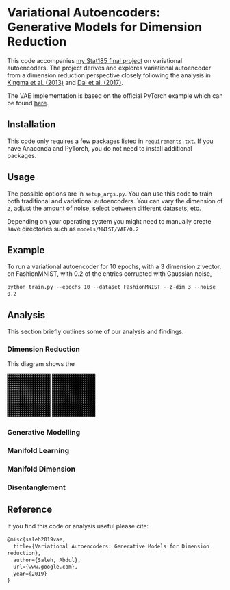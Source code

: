 # Variational Autoencoders: Generative Models for Dimension Reduction
This code accompanies [my Stat185 final project](www.google.com) on variational autoencoders. The project derives and explores variational autoencoder from a dimension reduction perspective closely following the analysis in [Kingma et al. (2013)](https://arxiv.org/abs/1312.6114) and [Dai et al. (2017)](https://arxiv.org/abs/1706.05148).

The VAE implementation is based on the official PyTorch example which can be found [here](https://github.com/pytorch/examples/tree/master/vae).

## Installation
This code only requires a few packages listed in `requirements.txt`. If you have Anaconda and PyTorch, you do not need to install additional packages.

## Usage
The possible options are in `setup_args.py`. You can use this code to train both traditional and variational autoencoders. You can vary the dimension of *z*, adjust the amount of noise, select between different datasets, etc.

Depending on your operating system you might need to manually create save directories such as `models/MNIST/VAE/0.2`

## Example
To run a variational autoencoder for 10 epochs, with a 3 dimension *z* vector, on FashionMNIST, with 0.2 of the entries corrupted with Gaussian noise,

```
python train.py --epochs 10 --dataset FashionMNIST --z-dim 3 --noise 0.2
```

## Analysis
This section briefly outlines some of our analysis and findings.

### Dimension Reduction
This diagram shows the

<p float="left">
  <img src="https://github.com/AbdulSaleh/dimension-reduction-vae/blob/master/images/manifold_30.png" width="20%" height="20%" />
  <img src="https://github.com/AbdulSaleh/dimension-reduction-vae/blob/master/images/manifold_30.png" width="20%" height="20%" />
</p>


<!--
<div class="row">
  <div class="column">
    <img src="https://github.com/AbdulSaleh/dimension-reduction-vae/blob/master/images/manifold_30.png" width="20%" height="20%">
  </div>
  <div class="column">
    <img src="https://github.com/AbdulSaleh/dimension-reduction-vae/blob/master/images/manifold_30.png" width="20%" height="20%">
  </div>
</div> -->

<!-- https://github.com/AbdulSaleh/dimension-reduction-vae/blob/master/images/manifold_30.png -->
<!--
<p align="center">
<img src="https://github.com/AbdulSaleh/TaoTeChing-NLP/blob/master/plots/dclau_mitchell_freq_comparison.png" width="40%">
</p> -->


### Generative Modelling

### Manifold Learning

### Manifold Dimension

### Disentanglement

<!-- ![Frequency Plot for Mitchell vs DC Lau 1963|20%](https://github.com/AbdulSaleh/TaoTeChing-NLP/blob/master/plots/dclau_mitchell_freq_comparison.png) -->

<!-- <p align="center">
<img src="https://github.com/AbdulSaleh/TaoTeChing-NLP/blob/master/plots/dclau_mitchell_freq_comparison.png" width="40%">
</p> -->

## Reference
If you find this code or analysis useful please cite:
```
@misc{saleh2019vae,
  title={Variational Autoencoders: Generative Models for Dimension reduction},
  author={Saleh, Abdul},
  url={www.google.com},
  year={2019}
}
```
